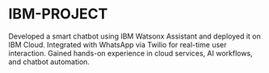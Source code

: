 # IBM-PROJECT
 Developed a smart chatbot using IBM Watsonx Assistant and deployed it on IBM Cloud. Integrated with WhatsApp via Twilio for real-time user interaction. Gained hands-on experience in cloud services, AI workflows, and chatbot automation.
